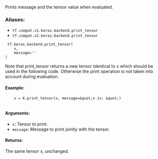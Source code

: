 
Prints message and the tensor value when evaluated.
### Aliases:
- `tf.compat.v1.keras.backend.print_tensor`
- `tf.compat.v2.keras.backend.print_tensor`

```
 tf.keras.backend.print_tensor(
    x,
    message=''
)
```

Note that print_tensor returns a new tensor identical to x which should be used in the following code. Otherwise the print operation is not taken into account during evaluation.
#### Example:

```
    x = K.print_tensor(x, message=&quot;x is: &quot;)
   
```
#### Arguments:
- `x`: Tensor to print.
- `message`: Message to print jointly with the tensor.
#### Returns:

The same tensor x, unchanged.
